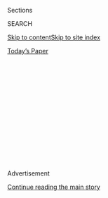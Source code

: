 <div id="app">

<div>

<div>

<div>

<div class="NYTAppHideMasthead css-1q2w90k e1suatyy0">

<div class="section css-ui9rw0 e1suatyy2">

<div class="css-eph4ug er09x8g0">

<div class="css-6n7j50">

</div>

<span class="css-1dv1kvn">Sections</span>

<div class="css-10488qs">

<span class="css-1dv1kvn">SEARCH</span>

</div>

[Skip to content](#site-content)[Skip to site index](#site-index)

</div>

<div class="css-10698na e1huz5gh0">

</div>

</div>

<div id="masthead-bar-one" class="section hasLinks css-15hmgas e1csuq9d3">

<div class="css-uqyvli e1csuq9d0">

</div>

<div class="css-1uqjmks e1csuq9d1">

</div>

<div class="css-9e9ivx">

[](https://myaccount.nytimes.com/auth/login?response_type=cookie&client_id=vi)

</div>

<div class="css-1bvtpon e1csuq9d2">

[Today’s Paper](https://www.nytimes.com/section/todayspaper)

</div>

</div>

</div>

</div>

<div data-aria-hidden="false">

<div id="site-content" role="main">

<div>

<div class="css-1aor85t" style="opacity:0.000000001;z-index:-1;visibility:hidden">

<div class="css-1hqnpie">

<div class="css-epjblv">

<span class="css-100wwgy">The Man Who Taught a Generation of Black
Artists Gets His Own Retrospective</span>

</div>

<div class="css-k008qs">

<div class="css-o5pzib">

<span class="css-18z7m18"></span>

<div>

</div>

</div>

<span class="css-1n6z4y">https://nyti.ms/2NLn07y</span>

<div class="css-1705lsu">

<div class="css-4xjgmj">

<div class="css-4skfbu" role="toolbar" data-aria-label="Social Media Share buttons, Save button, and Comments Panel with current comment count" data-testid="share-tools">

  - 
  - 
  - 
  - 
    
    <div class="css-6n7j50">
    
    </div>

  - 

</div>

</div>

</div>

</div>

</div>

</div>

<div id="NYT_TOP_BANNER_REGION" class="css-13pd83m">

</div>

<div id="top-wrapper" class="css-1sy8kpn">

<div id="top-slug" class="css-l9onyx">

Advertisement

</div>

[Continue reading the main story](#after-top)

<div class="ad top-wrapper" style="text-align:center;height:100%;display:block;min-height:250px">

<div id="top" class="place-ad" data-position="top" data-size-key="top">

</div>

</div>

<div id="after-top">

</div>

</div>

<div>

<div id="sponsor-wrapper" class="css-1hyfx7x">

<div id="sponsor-slug" class="css-19vbshk">

Supported by

</div>

[Continue reading the main story](#after-sponsor)

<div id="sponsor" class="ad sponsor-wrapper" style="text-align:center;height:100%;display:block">

</div>

<div id="after-sponsor">

</div>

</div>

<div class="css-186x18t">

</div>

<div class="css-1vkm6nb ehdk2mb0">

# The Man Who Taught a Generation of Black Artists Gets His Own Retrospective

</div>

When he died in 1979, Charles White had been influential, both in and
outside of the art world. Now, a coming show at MoMA resurrects the
American master.

<div class="css-79elbk" data-testid="photoviewer-wrapper">

<div class="css-z3e15g" data-testid="photoviewer-wrapper-hidden">

</div>

<div class="css-1a48zt4 ehw59r15" data-testid="photoviewer-children">

![<span class="css-1l9o2ey e13ogyst0" data-aria-hidden="true">Charles
White, “Banner for Willy J,”
1976.</span><span class="css-1nlbvxy e1z0qqy90" itemprop="copyrightHolder"><span class="css-1ly73wi e1tej78p0">Credit...</span><span><span>Mr.
and Mrs. Richard Wyatt Sr. © The Charles White Archives. Photo: Natalja
Kent
</span></span></span>](https://static01.nyt.com/images/2018/09/28/t-magazine/art/charles-white-slide-6DDK/charles-white-slide-6DDK-articleLarge.jpg?quality=75&auto=webp&disable=upscale)

</div>

</div>

<div class="css-18e8msd">

<div class="css-vp77d3 epjyd6m0">

<div class="css-1baulvz">

By [<span class="css-1baulvz last-byline" itemprop="name">M.H.
Miller</span>](https://www.nytimes.com/by/m-h-miller)

</div>

</div>

  - Sept. 28, 2018

  - 
    
    <div class="css-4xjgmj">
    
    <div class="css-d8bdto" role="toolbar" data-aria-label="Social Media Share buttons, Save button, and Comments Panel with current comment count" data-testid="share-tools">
    
      - 
      - 
      - 
      - 
        
        <div class="css-6n7j50">
        
        </div>
    
      - 
    
    </div>
    
    </div>

</div>

</div>

<div class="section meteredContent css-1r7ky0e" name="articleBody" itemprop="articleBody">

<div class="css-1fanzo5 StoryBodyCompanionColumn">

<div class="css-53u6y8">

AT THE TIME of his death in 1979, Charles White was the most famous
black artist in the country. As the painter Benny Andrews said [in
Whiteʼs
obituary](https://www.nytimes.com/1979/10/06/archives/charles-w-white-is-dead-at-61-artist-with-work-in-49-museums.html)
in The New York Times, “People who didnʼt know his name knew and
recognized his work.” He was a public figure who ranked in the
imagination of black Americans alongside such figures as Harry Belafonte
— a friend, collector and portrait subject — and Sidney Poitier, who
eulogized the artist at his memorial service.

To begin a discussion about White like this, with the ending so to
speak, is strange but appropriate. He was not a morbid or melancholy
artist — quite the opposite, in fact: His images are passionately alive.
But there is a sense, in his work, that time itself is not linear and
history is not inevitable. His drawings and paintings include figures
ranging from Harriet Tubman and Nat Turner to Langston Hughes and Sammy
Davis Jr. (in character from the 1958 film “Anna Lucasta”) to anonymous
street figures all the more captivating for their stoic mystery. In his
1943 mural, “The Contribution of the Negro to Democracy in America,”
which remains to this day at the Clarke Hall auditorium at Hampton
University in Virginia, White depicts a transhistorical scene that spans
centuries, showing black Union soldiers marching alongside the folk
singer Leadbelly, captured in the midst of performance, while George
Washington Carver works away in his lab. “Black Pope” (1973), perhaps
his most famous painting, casts a bearded black man with sunglasses,
wearing a sandwich board and flashing a peace sign, as an ecclesiastical
figure. His divinity is neither forced nor satirical, it just is, and
though the painting, with its tremendous grandeur and respect for its
subject, isn’t a self-portrait, it’s tempting to see it as one. But
Whiteʼs project, in general, was bigger than himself, nothing less than
the presentation of a history too long ignored: “Because the white man
does not know the history of the Negro, he misunderstands him,” he said
in 1940.

</div>

</div>

<div class="css-79elbk" data-testid="photoviewer-wrapper">

<div class="css-z3e15g" data-testid="photoviewer-wrapper-hidden">

</div>

<div class="css-1a48zt4 ehw59r15" data-testid="photoviewer-children">

![<span class="css-1l9o2ey e13ogyst0" data-aria-hidden="true">Left:
Charles White at his home in Altadena, Calif., 1971. Right: “Black Pope
(Sandwich Board Man),”
1973.</span><span class="css-1nlbvxy e1z0qqy90" itemprop="copyrightHolder"><span class="css-1ly73wi e1tej78p0">Credit...</span><span>Left:
© The Charles White Archives. Right: The Museum of Modern Art, New York.
Richard S. Zeisler Bequest (by exchange), the Friends of Education of
the Museum of Modern Art, Committee on Drawings Fund, Dian Woodner, and
Agnes Gund. © 1973 The Charles White Archives. Photo: Jonathan Muzikar,
Museum of Modern Art Imaging
Services</span></span>](https://static01.nyt.com/images/2018/09/28/t-magazine/art/charles-white-slide-KYXJ/charles-white-slide-KYXJ-articleLarge.jpg?quality=75&auto=webp&disable=upscale)

</div>

</div>

<div class="css-79elbk" data-testid="photoviewer-wrapper">

<div class="css-z3e15g" data-testid="photoviewer-wrapper-hidden">

</div>

<div class="css-1a48zt4 ehw59r15" data-testid="photoviewer-children">

<div class="css-1xdhyk6 erfvjey0">

<span class="css-1ly73wi e1tej78p0">Image</span>

<div class="css-zjzyr8">

<div data-testid="lazyimage-container" style="height:262.2888888888889px">

</div>

</div>

</div>

<span class="css-1l9o2ey e13ogyst0" data-aria-hidden="true">“The
Contribution of the Negro to Democracy in America,”
1943.</span><span class="css-1nlbvxy e1z0qqy90" itemprop="copyrightHolder"><span class="css-1ly73wi e1tej78p0">Credit...</span><span>Collection
of the Hampton University Museum, Hampton, Va.</span></span>

</div>

</div>

<div class="css-1fanzo5 StoryBodyCompanionColumn">

<div class="css-53u6y8">

Following his death, White’s fame faded somewhat. Part of this had to do
with the fact that throughout the ’80s and ’90s, artists of color were
rare in an industry that endorses the work of white men at the exclusion
of everyone else, an imbalance that was certainly the case during
Whiteʼs lifetime and remains to this day, despite more recent efforts
to correct it. It also didn’t help that, during his lifetime and in the
decades following, the figurative art that White championed was
overshadowed by a more abstract or conceptual style, or as Belafonte put
it in the foreword to a 1967 monograph on White, “Many artists have
deserted reality for the various schools of nonobjectivity.” Following a
1982 retrospective show at the Studio Museum in Harlem, Whiteʼs work,
aside from his murals, most notably “The Contribution of the Negro to
Democracy in America,” could be difficult to see firsthand.

</div>

</div>

<div class="css-1fanzo5 StoryBodyCompanionColumn">

<div class="css-53u6y8">

Next month, the Museum of Modern Art is staging Whiteʼs first, and long
overdue, [major museum
retrospective](https://www.moma.org/calendar/exhibitions/3930) of the
century, an exhibition that has traveled from the Art Institute of
Chicago, in White’s hometown, where the artist used to sketch with a
drawing pad as a child. In the time between his show in Harlem and this
one, White has taken on the status of a folk hero not unlike some of the
subjects of his paintings: an American master, who made mysterious,
almost metaphysical images of African-American dignity and, as a teacher
at the Otis Art Institute in Los Angeles from 1965 until his death,
became a role model to an entire generation of younger black disciples.
For many of these artists — Kerry James Marshall, David Hammons, Alonzo
Davis among them — the rarefied space they carved out for themselves in
the art world was previously unimaginable outside of Whiteʼs own
paintings.

</div>

</div>

<div class="css-79elbk" data-testid="photoviewer-wrapper">

<div class="css-z3e15g" data-testid="photoviewer-wrapper-hidden">

</div>

<div class="css-1a48zt4 ehw59r15" data-testid="photoviewer-children">

<div class="css-1xdhyk6 erfvjey0">

<span class="css-1ly73wi e1tej78p0">Image</span>

<div class="css-zjzyr8">

<div data-testid="lazyimage-container" style="height:464.6444444444445px">

</div>

</div>

</div>

<span class="css-1l9o2ey e13ogyst0" data-aria-hidden="true">“Bessie
Smith,”
1950.</span><span class="css-1nlbvxy e1z0qqy90" itemprop="copyrightHolder"><span class="css-1ly73wi e1tej78p0">Credit...</span><span>Private
collection. © The Charles White Archives. Photo: © Museum
Associates/LACMA </span></span>

</div>

</div>

<div class="css-1fanzo5 StoryBodyCompanionColumn">

<div class="css-53u6y8">

WHITE’S UPBRINGING WAS, in many respects, typical of a black
working-class childhood in the years between the wars. He was defined
more by what he was denied, and his early life demonstrates just how
limited a path was available for any African-American with artistic
ambitions. Born in Chicago in 1918, White was raised by his mother, who
had migrated north some years earlier. She never married his absent
father and, with no day care options, would often drop White at the
Chicago Public Library while she worked. As a child, White became
interested in Harlem Renaissance artists and writers like W. E. B. Du
Bois, and when he reached high school, he was awarded a scholarship to
take Saturday classes at the Art Institute of Chicago. Already a
remarkable talent, he would soon receive scholarships to the Chicago
Academy of Fine Arts and the Frederic Mizen Academy of Art; both schools
would rescind these scholarships upon learning of his race. (In 1937, he
earned a scholarship to support one year of study at the School of the
Art Institute of Chicago, where he took courses in art history,
composition and figure drawing.)

Chicago was where he came of age, but his frequent trips to the South to
visit his mother’s family greatly affected him. He became active in
politics early on. While still a teenager, White was the staff artist of
the Chicago-based National Negro Congress, which fought for black
liberation. His early social realist style reflected this activism,
which he refined as an artist for the Works Progress Administration and
while living in New York in the ’40s and ’50s, inspired in part by the
frescoes of Diego Rivera. In later years, he was an important figure
within the civil rights movement. Along with Belafonte — with whom White
was a member of the Struggle for Freedom in the South, a group founded
in support of Martin Luther King Jr. — he would also count among his
admirers Emory Douglas, the Black Panthers’ Minister of Culture, who
liked White’s work, even though it didn’t inspire viewers to “go out and
kill pigs,” according to the historian Ilene Susan Fort in the
retrospective’s catalog.

</div>

</div>

<div class="css-79elbk" data-testid="photoviewer-wrapper">

<div class="css-z3e15g" data-testid="photoviewer-wrapper-hidden">

</div>

<div class="css-1a48zt4 ehw59r15" data-testid="photoviewer-children">

<div class="css-1xdhyk6 erfvjey0">

<span class="css-1ly73wi e1tej78p0">Image</span>

<div class="css-zjzyr8">

<div data-testid="lazyimage-container" style="height:309.97777777777776px">

</div>

</div>

</div>

<span class="css-1l9o2ey e13ogyst0" data-aria-hidden="true">A life
drawing class taught by White at the South Side Community Center in
Chicago, circa
1940.</span><span class="css-1nlbvxy e1z0qqy90" itemprop="copyrightHolder"><span class="css-1ly73wi e1tej78p0">Credit...</span><span>Holger
Cahill papers, 1910-1993, bulk 1910-1960. Archives of American Art,
Smithsonian Institution.</span></span>

</div>

</div>

<div class="css-1fanzo5 StoryBodyCompanionColumn">

<div class="css-53u6y8">

Long plagued by health problems — he lost one lung to tuberculosis and
the other became infected in 1956 — White moved to Southern California
that year at the urging of his doctor. He lived near Poitier, a friend
he first met in New York, and the two spent a great deal of time
together, including on the set of Poitier’s 1958 film “The Defiant
Ones.” White remained an active public figure — he introduced James
Baldwin at an event for the Pasadena chapter of the Congress of Racial
Equality — and began showing at the Heritage Gallery in the Pacific
Palisades, which opened in 1961 to show artists of color and gave White
multiple solo shows throughout the rest of his life. His work appeared
on album and book covers — Belafonte even used White’s drawings as
backdrops for his television show “Tonight With Belafonte” in 1959. But
White did not obtain steady teaching work in California until 1965, when
he was offered a job at the Otis Art Institute.

IN SOUTHERN CALIFORNIA, in the ʼ60s and ʼ70s, there were two main places
a person could receive a classical training in the fine arts: One was
the Walt Disney-owned Chouinard Art Institute, which began as a kind of
feeder school for Disney’s production company and in 1969 would be
renamed CalArts; the other was Otis. According to the MoMA show’s
co-curator Esther Adler, at Otis, which was known in particular for its
life drawing classes, White gave assignments like, “From a
representational study of the figure, create an abstract study.” White
also had the opportunity to teach students about his own work, a great
validation for an artist who constantly fought for institutional
recognition. He developed a more cosmic later style at the school, still
rooted in realism, but mining an almost unnamable vastness that
underscored the scope of White’s career: His figures, carrying the same
grace, were now pictured amid a background of swirling abstraction, or a
floating seashell, or a bloody hand print.

<div class="css-79elbk" data-testid="photoviewer-wrapper">

<div class="css-z3e15g" data-testid="photoviewer-wrapper-hidden">

</div>

<div class="css-1a48zt4 ehw59r15" data-testid="photoviewer-children">

<div class="css-zgakxe erfvjey0">

<span class="css-1ly73wi e1tej78p0">Image</span>

<div class="css-zjzyr8">

<div data-testid="lazyimage-container" style="height:520.7111111111111px">

</div>

</div>

</div>

<span class="css-1l9o2ey e13ogyst0" data-aria-hidden="true">“Sojourner
Truth and Booker T. Washington (Study for Contribution of the Negro to
Democracy in America),”
1943.</span><span class="css-1nlbvxy e1z0qqy90" itemprop="copyrightHolder"><span class="css-1ly73wi e1tej78p0">Credit...</span><span>Collection
of the Newark Museum, purchase 1944 Sophronia Anderson Bequest Fund. ©
The Charles White Archives. Photo courtesy of Michael Rosenfeld Gallery
LLC, New York, N.Y.</span></span>

</div>

</div>

White became a sought-after figure at the school, a generous and kind
mentor to artists of color, like David Hammons, who took night and
weekend classes with him. In 1971, Hammons had his first major
exhibition at the Los Angeles County Museum of Art alongside his former
instructor, as well as the artist Timothy Washington, another student of
Whiteʼs, in a show called “Three Graphic Artists.” This was an
extraordinary moment in many ways, a conversation between “the doyen of
American black artists,” as the museum described White, and his younger
pupils, who were at the time largely unknown but already making vital
work. “Three Graphic Artists” included Hammonsʼs now-canonical body
prints, his works most clearly indebted to White, in which the artist
used his own body to apply paint to the canvas, leaving shadowlike
impressions. These were shown alongside a number of White’s greatest
works, including the drawing “Seed of Love,” a stately portrait of a
pregnant black woman, the curve of her belly covered in a long frock
rendered in staggering detail, and which the museum would later acquire
for its permanent collection.

Most importantly, though, the show was a serious investigation of
contemporary black artists at a time when most institutions ignored
their existence. The exhibition catalog reinforces just how remarkable
the appearance of these three artists in a museum was at the time,
positioning White as an important but nonetheless exceptional figure in
American culture. In an interview, Hammons describes seeking out White
at Otis particularly because “I never knew there were ‘black’ painters,
or artists, or anything until I found out about him.”

</div>

</div>

<div class="css-79elbk" data-testid="photoviewer-wrapper">

<div class="css-z3e15g" data-testid="photoviewer-wrapper-hidden">

</div>

<div class="css-1a48zt4 ehw59r15" data-testid="photoviewer-children">

<div class="css-1xdhyk6 erfvjey0">

<span class="css-1ly73wi e1tej78p0">Image</span>

<div class="css-zjzyr8">

<div data-testid="lazyimage-container" style="height:266.8px">

</div>

</div>

</div>

<span class="css-1l9o2ey e13ogyst0" data-aria-hidden="true">Left:
“Folksinger,” 1957. Right: “Mahalia,”
1955.</span><span class="css-1nlbvxy e1z0qqy90" itemprop="copyrightHolder"><span class="css-1ly73wi e1tej78p0">Credit...</span><span>Collection
of Pamela and Harry Belafonte. © 1957 The Charles White Archives. Photo:
Christopher Burke Studios.</span></span>

</div>

</div>

<div class="css-79elbk" data-testid="photoviewer-wrapper">

<div class="css-z3e15g" data-testid="photoviewer-wrapper-hidden">

</div>

<div class="css-1a48zt4 ehw59r15" data-testid="photoviewer-children">

<div class="css-1xdhyk6 erfvjey0">

<span class="css-1ly73wi e1tej78p0">Image</span>

<div class="css-zjzyr8">

<div data-testid="lazyimage-container" style="height:293.8666666666666px">

</div>

</div>

</div>

<span class="css-1l9o2ey e13ogyst0" data-aria-hidden="true">“J’Accuse
\#7,”
1966.</span><span class="css-1nlbvxy e1z0qqy90" itemprop="copyrightHolder"><span class="css-1ly73wi e1tej78p0">Credit...</span><span>Private
collection. © The Charles White Archives. Photo courtesy of Michael
Rosenfeld Gallery LLC, New York, N.Y.</span></span>

</div>

</div>

<div class="css-1fanzo5 StoryBodyCompanionColumn">

<div class="css-53u6y8">

As the ’70s continued, White’s fondness for realism became more of an
outlier, as contemporary art began reassessing itself, throwing out
classical modes of thinking and delving deeper into a theoretical
framework of how and why artists create meaning. This affected
curriculum as well. In January 1977, the painter Kerry James Marshall
enrolled full-time at Otis in order to study with White. (Like so many
black artists of the ’60s and ’70s, White was Marshall’s first exposure
to any artist of stature, let alone an artist of color.) By the time of
Marshall’s arrival, the school had introduced an “intermedia”
department, where students experimented with the still-nascent fields of
conceptual art, video and installation, dismantling the more traditional
art practices at the school, both figuratively and, in at least one
instance, literally. In an essay called “[A Black Artist Named
White](https://www.theparisreview.org/blog/2018/05/31/a-black-artist-named-white/),”
Marshall describes the chair of the intermedia department at Otis
personally tearing down a medieval bronze statue on the campus quad that
depicted “the she-wolf sucking Romulus and Remus.” He tied a rope to it
and attached it to the bumper of his truck.

IN A 1971 INTERVIEW, Hammons described what he found so appealing about
White’s work: “There aren’t too many people smiling, and I like that in
his things. There’s always an agonized kind of look, I think, because
there aren’t many pleasant things in his past. He’s gone through a lot
of hell. I know he has.”

Going through hell, and surviving, was indeed a kind of through-line of
much of his work. In recent years, it may not have been as easy to see
White’s own work as it has been to see that of his students, which is a
testament both to White’s skills as a teacher and to cultural
vicissitudes. (Marshall, for instance, is the top-selling living black
artist in history.) But one can see his imprint in surprising places.
After Aretha Franklin died in August, The New Yorker [featured a
cover](https://www.newyorker.com/culture/cover-story/cover-story-2018-08-27)
by the artist Kadir Nelson called “The Queen of Soul (After Charles
White’s ‘Folksinger’),” a riff on White’s extraordinary 1957 portrait of
Belafonte, which Belafonte and his wife lent to the recent
retrospective. The ink drawing falls into the artist’s more spiritual
later style: Belafonte, his back arched, his eyes shut, is not so much a
popular singer in this image as he is some time-displaced traveler, his
face seeming to communicate all the anguish of an American past, but
also shrouded in light, pointing upward, toward something better.

“Charles White: A Retrospective” is on view from Oct. 7, 2018, to Jan.
13, 2019, at MoMA, 11 West 53rd St., New York,
[moma.org](https://www.moma.org/calendar/exhibitions/3930).

</div>

</div>

<div>

</div>

</div>

<div>

</div>

<div>

</div>

<div>

</div>

<div>

<div id="bottom-wrapper" class="css-1ede5it">

<div id="bottom-slug" class="css-l9onyx">

Advertisement

</div>

[Continue reading the main story](#after-bottom)

<div id="bottom" class="ad bottom-wrapper" style="text-align:center;height:100%;display:block;min-height:90px">

</div>

<div id="after-bottom">

</div>

</div>

</div>

</div>

</div>

## Site Index

<div>

</div>

## Site Information Navigation

  - [© <span>2020</span> <span>The New York Times
    Company</span>](https://help.nytimes.com/hc/en-us/articles/115014792127-Copyright-notice)

<!-- end list -->

  - [NYTCo](https://www.nytco.com/)
  - [Contact
    Us](https://help.nytimes.com/hc/en-us/articles/115015385887-Contact-Us)
  - [Work with us](https://www.nytco.com/careers/)
  - [Advertise](https://nytmediakit.com/)
  - [T Brand Studio](http://www.tbrandstudio.com/)
  - [Your Ad
    Choices](https://www.nytimes.com/privacy/cookie-policy#how-do-i-manage-trackers)
  - [Privacy](https://www.nytimes.com/privacy)
  - [Terms of
    Service](https://help.nytimes.com/hc/en-us/articles/115014893428-Terms-of-service)
  - [Terms of
    Sale](https://help.nytimes.com/hc/en-us/articles/115014893968-Terms-of-sale)
  - [Site Map](https://spiderbites.nytimes.com)
  - [Help](https://help.nytimes.com/hc/en-us)
  - [Subscriptions](https://www.nytimes.com/subscription?campaignId=37WXW)

</div>

</div>

</div>

</div>
